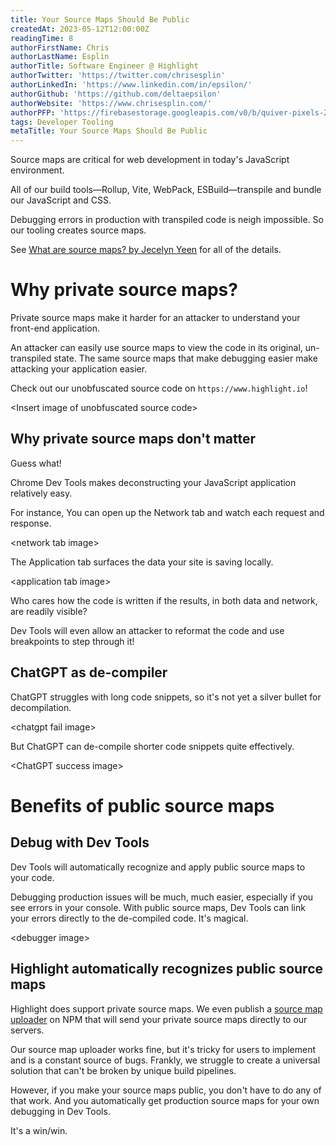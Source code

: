 ```yaml
---
title: Your Source Maps Should Be Public
createdAt: 2023-05-12T12:00:00Z
readingTime: 8
authorFirstName: Chris
authorLastName: Esplin
authorTitle: Software Engineer @ Highlight 
authorTwitter: 'https://twitter.com/chrisesplin'
authorLinkedIn: 'https://www.linkedin.com/in/epsilon/'
authorGithub: 'https://github.com/deltaepsilon'
authorWebsite: 'https://www.chrisesplin.com/'
authorPFP: 'https://firebasestorage.googleapis.com/v0/b/quiver-pixels-2020.appspot.com/o/F1EQ3eaBqkbEKEHBigolXIlmdut2%2F1408a808-60a6-4102-b636-08ab24041503.jpeg?alt=media&token=5f0ed5d8-c192-4aa3-a75b-3eb6cac9a552'
tags: Developer Tooling
metaTitle: Your Source Maps Should Be Public
---
```


Source maps are critical for web development in today's JavaScript environment.

All of our build tools—Rollup, Vite, WebPack, ESBuild—transpile and bundle our JavaScript and CSS.

Debugging errors in production with transpiled code is neigh impossible. So our tooling creates source maps.

See [What are source maps? by Jecelyn Yeen](https://web.dev/source-maps/) for all of the details.

# Why private source maps?

Private source maps make it harder for an attacker to understand your front-end application.

An attacker can easily use source maps to view the code in its original, un-transpiled state. The same source maps that make debugging easier make attacking your application easier.

Check out our unobfuscated source code on `https://www.highlight.io`!

\<Insert image of unobfuscated source code>

## Why private source maps don't matter

Guess what!

Chrome Dev Tools makes deconstructing your JavaScript application relatively easy.

For instance, You can open up the Network tab and watch each request and response.

\<network tab image>

The Application tab surfaces the data your site is saving locally.

\<application tab image>

Who cares how the code is written if the results, in both data and network, are readily visible?

Dev Tools will even allow an attacker to reformat the code and use breakpoints to step through it!

## ChatGPT as de-compiler

ChatGPT struggles with long code snippets, so it's not yet a silver bullet for decompilation.

\<chatgpt fail image>

But ChatGPT can de-compile shorter code snippets quite effectively.

\<ChatGPT success image>

# Benefits of public source maps

## Debug with Dev Tools

Dev Tools will automatically recognize and apply public source maps to your code.

Debugging production issues will be much, much easier, especially if you see errors in your console. With public source maps, Dev Tools can link your errors directly to the de-compiled code. It's magical.

\<debugger image>

## Highlight automatically recognizes public source maps

Highlight does support private source maps. We even publish a [source map uploader](https://www.npmjs.com/package/@highlight-run/sourcemap-uploader) on NPM that will send your private source maps directly to our servers.

Our source map uploader works fine, but it's tricky for users to implement and is a constant source of bugs. Frankly, we struggle to create a universal solution that can't be broken by unique build pipelines.

However, if you make your source maps public, you don't have to do any of that work. And you automatically get production source maps for your own debugging in Dev Tools.

It's a win/win. 
